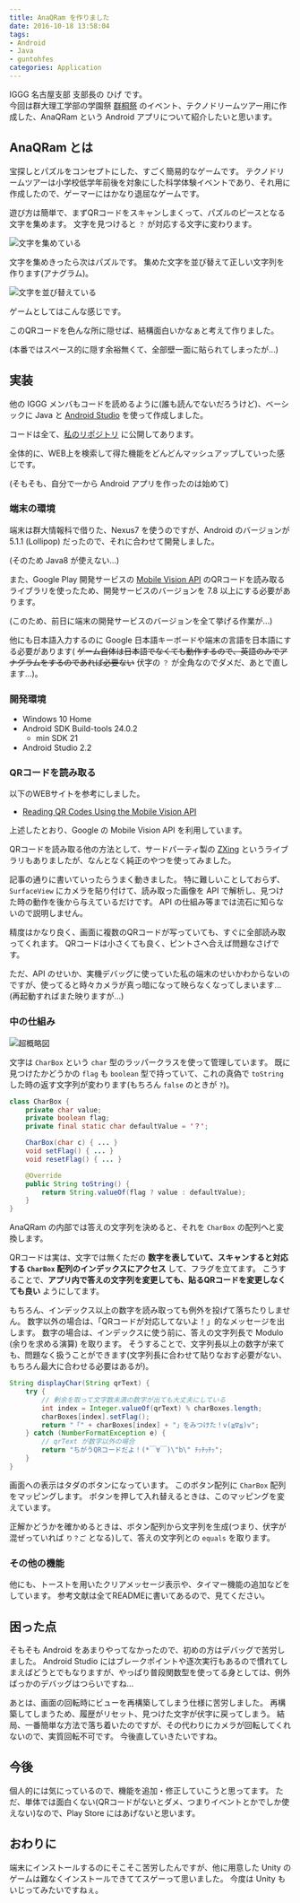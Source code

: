 ```yaml
---
title: AnaQRam を作りました
date: 2016-10-18 13:58:04
tags:
- Android
- Java
- guntohfes
categories: Application
---
```


IGGG 名古屋支部 支部長の ひげ です。  
今回は群大理工学部の学園祭 [群桐祭](http://guntohfes.com/) のイベント、テクノドリームツアー用に作成した、AnaQRam という Android アプリについて紹介したいと思います。

## AnaQRam とは

宝探しとパズルをコンセプトにした、すごく簡易的なゲームです。
テクノドリームツアーは小学校低学年前後を対象にした科学体験イベントであり、それ用に作成したので、ゲーマーにはかなり退屈なゲームです。

遊び方は簡単で、まずQRコードをスキャンしまくって、パズルのピースとなる文字を集めます。
文字を見つけると `？` が対応する文字に変わります。

![文字を集めている](/images/create-anaqram/anaqram1.gif)

文字を集めきったら次はパズルです。
集めた文字を並び替えて正しい文字列を作ります(アナグラム)。

![文字を並び替えている](/images/create-anaqram/anaqram2.gif)

ゲームとしてはこんな感じです。

このQRコードを色んな所に隠せば、結構面白いかなぁと考えて作りました。

(本番ではスペース的に隠す余裕無くて、全部壁一面に貼られてしまったが...)


## 実装

他の IGGG メンバもコードを読めるように(誰も読んでないだろうけど)、ベーシックに Java と [Android Studio](https://developer.android.com/studio/) を使って作成しました。

コードは全て、[私のリポジトリ](https://github.com/matsubara0507/AnaQRam) に公開してあります。

全体的に、WEB上を検索して得た機能をどんどんマッシュアップしていった感じです。

(そもそも、自分で一から Android アプリを作ったのは始めて)

### 端末の環境

端末は群大情報科で借りた、Nexus7 を使うのですが、Android のバージョンが 5.1.1 (Lollipop) だったので、それに合わせて開発しました。

(そのため Java8 が使えない...)

また、Google Play 開発サービスの [Mobile Vision API](https://developers.google.com/vision/) のQRコードを読み取るライブラリを使ったため、開発サービスのバージョンを 7.8 以上にする必要があります。

(このため、前日に端末の開発サービスのバージョンを全て挙げる作業が...)

他にも日本語入力するのに Google 日本語キーボードや端末の言語を日本語にする必要があります( ~~ゲーム自体は日本語でなくても動作するので、英語のみでアナグラムをするのであれば必要ない~~ 伏字の `？` が全角なのでダメだ、あとで直します...)。

### 開発環境

- Windows 10 Home
- Android SDK Build-tools 24.0.2
  - min SDK 21
- Android Studio 2.2

### QRコードを読み取る

以下のWEBサイトを参考にしました。

- [Reading QR Codes Using the Mobile Vision API](https://code.tutsplus.com/tutorials/reading-qr-codes-using-the-mobile-vision-api--cms-24680)

上述したとおり、Google の Mobile Vision API を利用しています。

QRコードを読み取る他の方法として、サードパーティ製の [ZXing](https://github.com/zxing/zxing) というライブラリもありましたが、なんとなく純正のやつを使ってみました。

記事の通りに書いていったらうまく動きました。
特に難しいことしておらず、`SurfaceView` にカメラを貼り付けて、読み取った画像を API で解析し、見つけた時の動作を後から与えているだけです。
API の仕組み等までは流石に知らないので説明しません。

精度はかなり良く、画面に複数のQRコードが写っていても、すぐに全部読み取ってくれます。
QRコードは小さくても良く、ピントさへ合えば問題なさげです。

ただ、API のせいか、実機デバッグに使っていた私の端末のせいかわからないのですが、使ってると時々カメラが真っ暗になって映らなくなってしまいます...(再起動すればまた映りますが...)

### 中の仕組み

![超概略図](/images/create-anaqram/anaqramDesign.jpg)

文字は `CharBox` という `char` 型のラッパークラスを使って管理しています。
既に見つけたかどうかの `flag` も `boolean` 型で持っていて、これの真偽で `toString` した時の返す文字列が変わります(もちろん `false` のときが `?`)。

```java
class CharBox {
    private char value;
    private boolean flag;
    private final static char defaultValue = '？';

    CharBox(char c) { ... }
    void setFlag() { ... }
    void resetFlag() { ... }

    @Override
    public String toString() {
        return String.valueOf(flag ? value : defaultValue);
    }
}
```

AnaQRam の内部では答えの文字列を決めると、それを `CharBox` の配列へと変換します。

QRコードは実は、文字では無くただの **数字を表していて、スキャンすると対応する `CharBox` 配列のインデックスにアクセス** して、フラグを立てます。
こうすることで、**アプリ内で答えの文字列を変更しても、貼るQRコードを変更しなくても良い** ようにしてます。

もちろん、インデックス以上の数字を読み取っても例外を投げて落ちたりしません。
数字以外の場合は、「QRコードが対応してないよ！」的なメッセージを出します。
数字の場合は、インデックスに使う前に、答えの文字列長で Modulo (余りを求める演算) を取ります。
そうすることで、文字列長以上の数字が来ても、問題なく扱うことができます(文字列長に合わせて貼りなおす必要がない、もちろん最大に合わせる必要はあるが)。

```java
String displayChar(String qrText) {
    try {
        // 剰余を取って文字数未満の数字が出ても大丈夫にしている
        int index = Integer.valueOf(qrText) % charBoxes.length;
        charBoxes[index].setFlag();
        return "「" + charBoxes[index] + "」をみつけた！v(≧∇≦)v";
    } catch (NumberFormatException e) {
        // qrText が数字以外の場合
        return "ちがうQRコードだよ！(*￣∀￣)\"b\" ﾁｯﾁｯﾁｯ";
    }
}
```

画面への表示はタダのボタンになっています。
このボタン配列に `CharBox` 配列をマッピングします。
ボタンを押して入れ替えるときは、このマッピングを変えています。

正解かどうかを確かめるときは、ボタン配列から文字列を生成(つまり、伏字が混ぜっていれば `り？ご` となる)して、答えの文字列との `equals` を取ります。

### その他の機能

他にも、トーストを用いたクリアメッセージ表示や、タイマー機能の追加などをしています。
参考文献は全てREADMEに書いてあるので、見てください。

## 困った点

そもそも Android をあまりやってなかったので、初めの方はデバッグで苦労しました。
Android Studio にはブレークポイントや逐次実行もあるので慣れてしまえばどうとでもなりますが、やっぱり普段関数型を使ってる身としては、例外ばっかのデバッグはつらいですね...

あとは、画面の回転時にビューを再構築してしまう仕様に苦労しました。
再構築してしまうため、履歴がリセット、見つけた文字が伏字に戻ってしまう。
結局、一番簡単な方法で落ち着いたのですが、その代わりにカメラが回転してくれないので、実質回転不可です。
今後直していきたいですね。

## 今後

個人的には気にっているので、機能を追加・修正していこうと思ってます。
ただ、単体では面白くない(QRコードがないとダメ、つまりイベントとかでしか使えない)なので、Play Store にはあげないと思います。

## おわりに

端末にインストールするのにそこそこ苦労したんですが、他に用意した Unity のゲームは難なくインストールできててスゲーって思いました。
今度は Unity もいじってみたいですねぇ。
